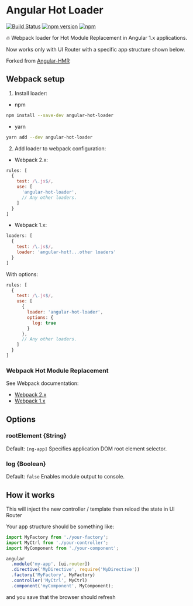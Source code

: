 # Angular Hot Loader

[![Build Status](https://travis-ci.org/vitaliy-bobrov/angular-hot-loader.svg?branch=master)](https://travis-ci.org/vitaliy-bobrov/angular-hot-loader)
[![npm version](https://badge.fury.io/js/angular-hot-loader.svg)](https://badge.fury.io/js/angular-hot-loader)
[![npm](https://img.shields.io/npm/dt/angular-hot-loader.svg)](https://github.com/vitaliy-bobrov/angular-hot-loader)

🔥 Webpack loader for Hot Module Replacement in Angular 1.x applications.

Now works only with UI Router with a specific app structure shown below.

Forked from [Angular-HMR](https://github.com/yargalot/Angular-HMR)

## Webpack setup

1. Install loader:
* npm
```bash
npm install --save-dev angular-hot-loader
```

* yarn
```bash
yarn add --dev angular-hot-loader
```

2. Add loader to webpack configuration:

* Webpack 2.x:
```js
rules: [
  {
    test: /\.js$/,
    use: [
      'angular-hot-loader',
      // Any other loaders.
    ]
  }
]
```

* Webpack 1.x:
```js
loaders: [
  {
    test: /\.js$/,
    loader: 'angular-hot!...other loaders'
  }
]
```

With options:

```js
rules: [
  {
    test: /\.js$/,
    use: [
      {
        loader: 'angular-hot-loader',
        options: {
          log: true
        }
      },
      // Any other loaders.
    ]
  }
]
```

### Webpack Hot Module Replacement
See Webpack documentation:
- [Webpack 2.x](https://webpack.js.org/configuration/dev-server/#devserver-hot)
- [Webpack 1.x](http://webpack.github.io/docs/hot-module-replacement-with-webpack.html)

## Options

### rootElement {String}
Default: `[ng-app]`
Specifies application DOM root element selector.

### log {Boolean}
Default: `false`
Enables module output to console.

## How it works
This will inject the new controller / template then reload the state in UI Router

Your app structure should be something like:

```js
import MyFactory from './your-factory';
import MyCtrl from './your-controller';
import MyComponent from './your-component';

angular
  .module('my-app', [ui.router])
  .directive('MyDirective', require('MyDirective'))
  .factory('MyFactory', MyFactory)
  .controller('MyCtrl', MyCtrl)
  .component('myComponent', MyComponent);
```

and you save that the browser should refresh
